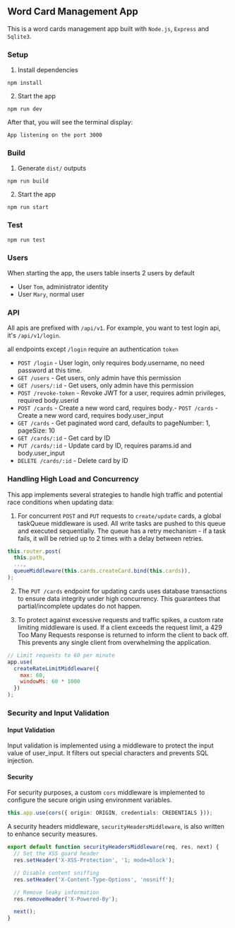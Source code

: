 ## Word Card Management App
This is a word cards management app built with `Node.js`, `Express` and `Sqlite3`.


### Setup

1. Install dependencies

```
npm install
```

2. Start the app

```
npm run dev
```

After that, you will see the terminal display:
```
App listening on the port 3000
```

### Build
1. Generate `dist/` outputs
```
npm run build
```

2. Start the app
```
npm run start
```

### Test
```
npm run test
```

### Users
When starting the app, the users table inserts 2 users by default
- User `Tom`, administrator identity
- User `Mary`, normal user

### API
All apis are prefixed with `/api/v1`. For example, you want to test login api, it's `/api/v1/login`.

all endpoints except `/login` require an authentication `token`

- `POST /login` - User login, only requires body.username, no need password at this time.
- `GET /users` - Get users, only admin have this permission
- `GET /users/:id` - Get users, only admin have this permission
- `POST /revoke-token` - Revoke JWT for a user, requires admin privileges, required body.userid
- `POST /cards` - Create a new word card, requires body.- `POST /cards` - Create a new word card, requires body.user_input
- `GET /cards` - Get paginated word card, defaults to pageNumber: 1, pageSize: 10
- `GET /cards/:id` - Get card by ID
- `PUT /cards/:id` - Update card by ID, requires params.id and body.user_input
- `DELETE /cards/:id` - Delete card by ID


### Handling High Load and Concurrency
This app implements several strategies to handle high traffic and potential race conditions when updating data:
1. For concurrent `POST` and `PUT` requests to `create/update` cards, a global taskQueue middleware is used. All write tasks are pushed to this queue and executed sequentially. The queue has a retry mechanism - if a task fails, it will be retried up to 2 times with a delay between retries.

  ```ts
  this.router.post(
    this.path,
    ...,
    queueMiddleware(this.cards.createCard.bind(this.cards)),
  );
  ```

2. The `PUT /cards` endpoint for updating cards uses database transactions to ensure data integrity under high concurrency. This guarantees that partial/incomplete updates do not happen.

3. To protect against excessive requests and traffic spikes, a custom rate limiting middleware is used.
If a client exceeds the request limit, a 429 Too Many Requests response is returned to inform the client to back off. This prevents any single client from overwhelming the application.
  ```js
  // Limit requests to 60 per minute
  app.use(
    createRateLimitMiddleware({
      max: 60,
      windowMs: 60 * 1000
    })
  );
  ```

### Security and Input Validation

#### Input Validation
Input validation is implemented using a middleware to protect the input value of user_input. It filters out special characters and prevents SQL injection.

#### Security
For security purposes, a custom `cors` middleware is implemented to configure the secure origin using environment variables.
  ```ts
  this.app.use(cors({ origin: ORIGIN, credentials: CREDENTIALS }));
  ```

A security headers middleware, `securityHeadersMiddleware`, is also written to enhance security measures.
  ```ts
  export default function securityHeadersMiddleware(req, res, next) {
    // Set the XSS guard header
    res.setHeader('X-XSS-Protection', '1; mode=block');

    // Disable content sniffing
    res.setHeader('X-Content-Type-Options', 'nosniff');

    // Remove leaky information
    res.removeHeader('X-Powered-By');

    next();
  }
  ```
